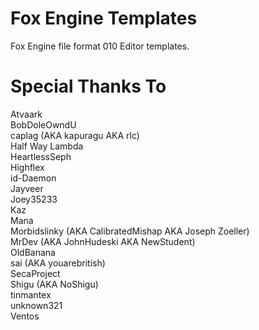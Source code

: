 # Fox Engine Templates
Fox Engine file format 010 Editor templates.

# Special Thanks To
Atvaark  
BobDoleOwndU  
caplag (AKA kapuragu AKA rlc)  
Half Way Lambda  
HeartlessSeph  
Highflex  
id-Daemon  
Jayveer  
Joey35233  
Kaz  
Mana  
Morbidslinky (AKA CalibratedMishap AKA Joseph Zoeller)  
MrDev (AKA JohnHudeski AKA NewStudent)  
OldBanana  
sai (AKA youarebritish)  
SecaProject  
Shigu (AKA NoShigu)  
tinmantex  
unknown321  
Ventos  
